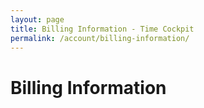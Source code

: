 ```yaml
---
layout: page
title: Billing Information - Time Cockpit
permalink: /account/billing-information/
---
```


<function name="TimeCockpit.Security.AuthenticationRequired.Functions.EnsureIsAdmin" /><h1>Billing Information</h1><function name="Composite.AspNet.LoadUserControl">
  <param name="Path" value="~/Frontend/Custom/Web/Forms/Controls/BillingInformation.ascx" />
</function>